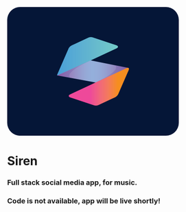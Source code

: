 <img style="border-radius: 30px;" src="./logo/siren_logo.jpg" alt="siren" width="400"/>

<h1>Siren</h1>

<h3>Full stack social media app, for music.</h3>

<h3>Code is not available, app will be live shortly!</h3>